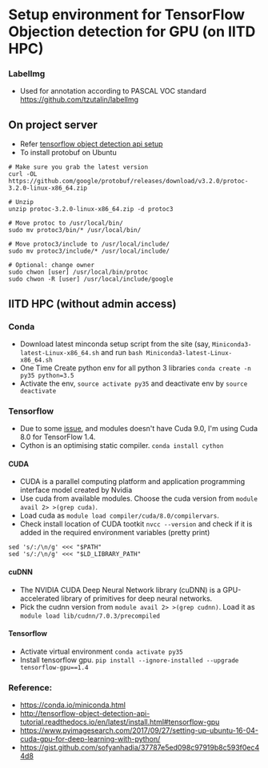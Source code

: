 # Setup environment for TensorFlow Objection detection for GPU (on IITD HPC)

### LabelImg
- Used for annotation according to PASCAL VOC standard
https://github.com/tzutalin/labelImg

## On project server
- Refer [tensorflow object detection api setup](http://tensorflow-object-detection-api-tutorial.readthedocs.io/en/latest/install.html#tensorflow-gpu)
- To install protobuf on Ubuntu
```
# Make sure you grab the latest version
curl -OL https://github.com/google/protobuf/releases/download/v3.2.0/protoc-3.2.0-linux-x86_64.zip

# Unzip
unzip protoc-3.2.0-linux-x86_64.zip -d protoc3

# Move protoc to /usr/local/bin/
sudo mv protoc3/bin/* /usr/local/bin/

# Move protoc3/include to /usr/local/include/
sudo mv protoc3/include/* /usr/local/include/

# Optional: change owner
sudo chwon [user] /usr/local/bin/protoc
sudo chwon -R [user] /usr/local/include/google
```

## IITD HPC (without admin access)

### Conda 
- Download latest minconda setup script from the site (say, `Miniconda3-latest-Linux-x86_64.sh` and run `bash Miniconda3-latest-Linux-x86_64.sh`
- One Time Create python env for all python 3 libraries `conda create -n py35 python=3.5`
- Activate the env, `source activate py35` and deactivate env by `source deactivate`

### Tensorflow
- Due to some [issue](https://github.com/tensorflow/tensorflow/issues/17629), and modules doesn't have Cuda 9.0, I'm using Cuda 8.0 for TensorFlow 1.4.
- Cython is an optimising static compiler. `conda install cython`
#### CUDA
- CUDA is a parallel computing platform and application programming interface model created by Nvidia
- Use cuda from available modules. Choose the cuda version from `module avail 2> >(grep cuda)`.
- Load cuda as `module load compiler/cuda/8.0/compilervars`.
- Check install location of CUDA tootkit `nvcc --version` and check if it is added in the required environment variables (pretty print) 
```
sed 's/:/\n/g' <<< "$PATH"
sed 's/:/\n/g' <<< "$LD_LIBRARY_PATH"
```
#### cuDNN
- The NVIDIA CUDA Deep Neural Network library (cuDNN) is a GPU-accelerated library of primitives for deep neural networks. 
- Pick the cudnn version from `module avail 2> >(grep cudnn)`. Load it as `module load lib/cudnn/7.0.3/precompiled`

#### Tensorflow
- Activate virtual environment `conda activate py35`
- Install tensorflow gpu. `pip install --ignore-installed --upgrade tensorflow-gpu==1.4`

### Reference: 
- https://conda.io/miniconda.html
- http://tensorflow-object-detection-api-tutorial.readthedocs.io/en/latest/install.html#tensorflow-gpu
- https://www.pyimagesearch.com/2017/09/27/setting-up-ubuntu-16-04-cuda-gpu-for-deep-learning-with-python/
- https://gist.github.com/sofyanhadia/37787e5ed098c97919b8c593f0ec44d8
